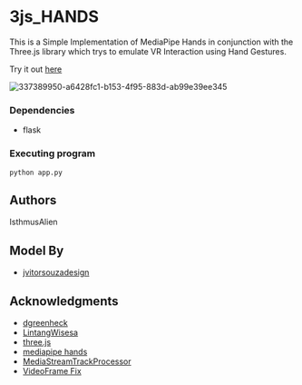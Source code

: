 # 3js_HANDS

This is a Simple Implementation of MediaPipe Hands in conjunction with the Three.js library which trys to emulate VR Interaction using Hand Gestures.

Try it out [here](https://isthmusalien.github.io/3js_HANDS/)

![337389950-a6428fc1-b153-4f95-883d-ab99e39ee345](https://github.com/IsthmusAlien/3js_HANDS/assets/131596732/1b0936a5-9337-49c8-bddf-d1bfdcf2824d)

### Dependencies

* flask

### Executing program

```
python app.py
```

## Authors

IsthmusAlien

## Model By

* [jvitorsouzadesign](https://sketchfab.com/3d-models/skull-salazar-downloadable-eeed09437afb4e1ea8a6ff3b0e9964ad)

## Acknowledgments

* [dgreenheck](https://github.com/dgreenheck/threejs-gltf-import)
* [LintangWisesa](https://github.com/LintangWisesa/MediaPipe-in-JavaScript/tree/master)
* [three.js](https://threejs.org/)
* [mediapipe hands](https://github.com/google-ai-edge/mediapipe/blob/master/docs/solutions/hands.md)
* [MediaStreamTrackProcessor](https://developer.mozilla.org/en-US/docs/Web/API/MediaStreamTrackProcessor)
* [VideoFrame Fix](https://github.com/google-ai-edge/mediapipe/issues/2726)
